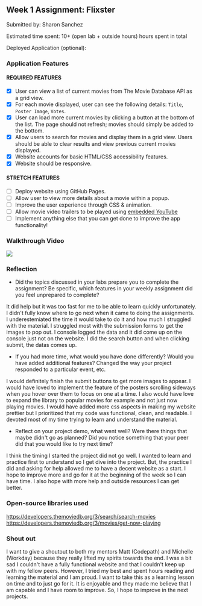 
## Week 1 Assignment: Flixster

Submitted by: Sharon Sanchez 

Estimated time spent: 10+ (open lab + outside hours) hours spent in total

Deployed Application (optional): 

### Application Features

#### REQUIRED FEATURES

- [X] User can view a list of current movies from The Movie Database API as a grid view.
- [X] For each movie displayed, user can see the following details: `Title`, `Poster Image`, `Votes`.
- [X] User can load more current movies by clicking a button at the bottom of the list. The page should not refresh; movies should simply be added to the bottom.
- [X] Allow users to search for movies and display them in a grid view. Users should be able to clear results and view previous current movies displayed.
- [X] Website accounts for basic HTML/CSS accessibility features.
- [X] Website should be responsive.

#### STRETCH FEATURES

- [ ] Deploy website using GitHub Pages. 
- [ ] Allow user to view more details about a movie within a popup.
- [ ] Improve the user experience through CSS & animation.
- [ ] Allow movie video trailers to be played using [embedded YouTube](https://media.giphy.com/media/grRx0U1qdjDnwfxRah/giphy.gif)
- [ ] Implement anything else that you can get done to improve the app functionality!

### Walkthrough Video



![](https://media.giphy.com/media/grRx0U1qdjDnwfxRah/giphy.gif)

### Reflection

* Did the topics discussed in your labs prepare you to complete the assignment? Be specific, which features in your weekly assignment did you feel unprepared to complete?

It did help but it was too fast for me to be able to learn quickly unfortunately. I didn't fully know where to go next when it came to doing the assignments. I underestemiated the time it would take to do it and how much I struggled with the material. I struggled most with the submission forms to get the images to pop out. I console logged the data and it did come up on the console just not on the website. I did the search button and when clicking submit, the datas comes up. 

* If you had more time, what would you have done differently? Would you have added additional features? Changed the way your project responded to a particular event, etc.
  
I would definitely finish the submit buttons to get more images to appear. I would have loved to implement the feature of the posters scrolling sideways when you hover over them to focus on one at a time. I also would have love to expand the library to popular movies for example and not just now playing movies.  I would have added more css aspects in making my website prettier but I prioritized that my code was functional, clean, and readable. I devoted most of my time trying to learn and understand the material. 

* Reflect on your project demo, what went well? Were there things that maybe didn't go as planned? Did you notice something that your peer did that you would like to try next time?

I think the timing I started the project did not go well. I wanted to learn and practice first to understand so I get dive into the project. But, the practice I did and asking for help allowed me to have a decent website as a start. I hope to improve more and go for it at the beginning of the week so I can have time. I also hope with more help and outside resources I can get better. 

### Open-source libraries used

https://developers.themoviedb.org/3/search/search-movies
https://developers.themoviedb.org/3/movies/get-now-playing

### Shout out

I want to give a shoutout to both my mentors Matt (Codepath) and Michelle (Workday) because they really lifted my spirits towards the end. I was a bit sad I couldn't have a fully functional website and that I couldn't keep up with my fellow peers. However, I tried my best and spent hours reading and learning the material and I am proud. I want to take this as a learning lesson on time and to just go for it. It is enjoyable and they made me believe that I am capable and I have room to improve. So, I hope to improve in the next projects.  
